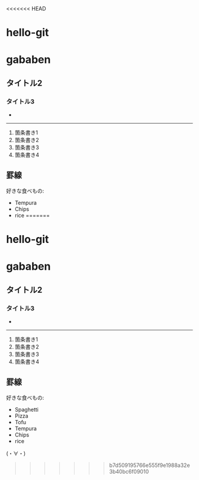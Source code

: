 <<<<<<< HEAD
# hello-git
# gababen
## タイトル2
### タイトル3

 *
----

 1. 箇条書き1
 1. 箇条書き2
 1. 箇条書き3
 1. 箇条書き4

罫線
----

好きな食べもの:
* Tempura
* Chips
* rice
=======
# hello-git
# gababen
## タイトル2
### タイトル3

 *
----

 1. 箇条書き1
 1. 箇条書き2
 1. 箇条書き3
 1. 箇条書き4

罫線
----

好きな食べもの:
* Spaghetti
* Pizza
* Tofu
* Tempura
* Chips
* rice

(・∀・)
>>>>>>> b7d509195766e555f9e1988a32e3b40bc6f09010
